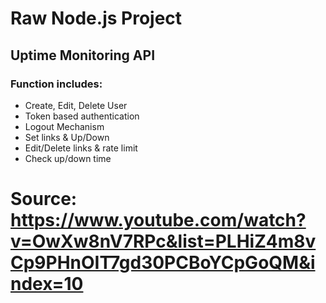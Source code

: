 # Raw Node.js Project
## Uptime Monitoring API

### Function includes:
* Create, Edit, Delete User
* Token based authentication
* Logout Mechanism
* Set links & Up/Down
* Edit/Delete links & rate limit
* Check up/down time

# Source: https://www.youtube.com/watch?v=OwXw8nV7RPc&list=PLHiZ4m8vCp9PHnOIT7gd30PCBoYCpGoQM&index=10
